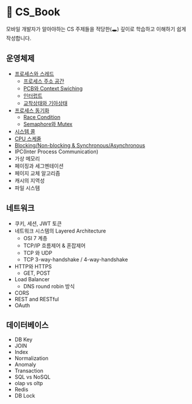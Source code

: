# 📖 CS_Book
모바일 개발자가 알아야하는 CS 주제들을 적당한(🕳) 깊이로 학습하고 이해하기 쉽게 작성합니다.

## 운영체제
+ [프로세스와 스레드](https://github.com/seonyoung42/CS_Book/blob/master/OperatingSystem/프로세스와%20스레드.md)
  + [프로세스 주소 공간](https://github.com/seonyoung42/CS_Book/blob/master/OperatingSystem/프로세스%20주소%20공간.md)
  + [PCB와 Context Swiching](https://github.com/seonyoung42/CS_Book/blob/master/OperatingSystem/PCB와%20Context%20Switching.md)
  + [인터럽트](https://github.com/seonyoung42/CS_Book/blob/master/OperatingSystem/인터럽트.md)
  + [교착상태와 기아상태](https://github.com/seonyoung42/CS_Book/blob/master/OperatingSystem/교착상태와%20기아상태.md)
+ [프로세스 동기화](https://github.com/seonyoung42/CS_Book/blob/master/OperatingSystem/프로세스%20동기화.md)
  + [Race Condition](https://github.com/seonyoung42/CS_Book/blob/master/OperatingSystem/Race%20Condition.md)
  + [Semaphore와 Mutex](https://github.com/seonyoung42/CS_Book/blob/master/OperatingSystem/Semaphore%20와%20Mutex.md)
+ [시스템 콜](https://github.com/seonyoung42/CS_Book/blob/master/OperatingSystem/시스템%20콜.md)
+ [CPU 스케줄](https://github.com/seonyoung42/CS_Book/blob/master/OperatingSystem/CPU%20스케쥴링.md)
+ [Blocking/Non-blocking & Synchronous/Asynchronous](https://github.com/seonyoung42/CS_Book/blob/master/OperatingSystem/Blocking%2C%20Non-blocking%20%26%20Synchronous%2C%20Asynchronous.md)
+ IPC(Inter Process Communication)
+ 가상 메모리
+ 페이징과 세그멘테이션
+ 페이지 교체 알고리즘
+ 캐시의 지역성
+ 파일 시스템

## 네트워크
+ 쿠키, 세션, JWT 토큰
+ 네트워크 시스템의 Layered Architecture
  + OSI 7 계층
  + TCP/IP 흐름제어 & 혼잡제어
  + TCP 와 UDP
  + TCP 3-way-handshake / 4-way-handshake
+ HTTP와 HTTPS
  + GET, POST
+ Load Balancer
  + DNS round robin 방식
+ CORS
+ REST and RESTful
+ OAuth

## 데이터베이스
+ DB Key
+ JOIN
+ Index
+ Normalization
+ Anomaly
+ Transaction
+ SQL vs NoSQL
+ olap vs oltp
+ Redis
+ DB Lock

